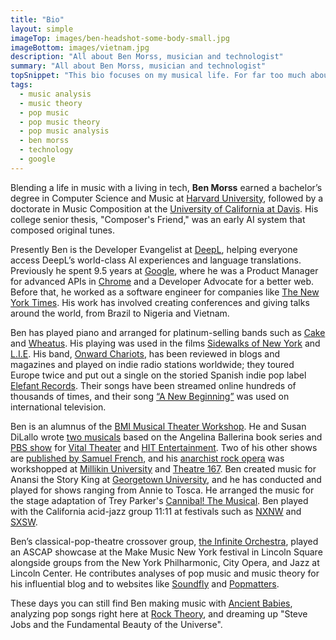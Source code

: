 ```yaml
---
title: "Bio"
layout: simple
imageTop: images/ben-headshot-some-body-small.jpg
imageBottom: images/vietnam.jpg
description: "All about Ben Morss, musician and technologist"
summary: "All about Ben Morss, musician and technologist"
topSnippet: "This bio focuses on my musical life. For far too much about my tech experience, check out <a href='https://www.linkedin.com/in/ben-morss-15bab15/' target='_blank'>LinkedIn</a>.)"
tags:
  - music analysis
  - music theory
  - pop music
  - pop music theory
  - pop music analysis
  - ben morss
  - technology
  - google
---
```

Blending a life in music with a living in tech, **Ben Morss** earned a bachelor’s degree in Computer Science and Music at [Harvard University](https://www.harvard.edu), followed by a doctorate in Music Composition at the [University of California at Davis](https://www.ucdavis.edu/). His college senior thesis, "Composer's Friend," was an early AI system that composed original tunes.

Presently Ben is the Developer Evangelist at [DeepL](https://developers.deepl.com), helping  everyone access DeepL’s world-class AI experiences and language translations. Previously he spent 9.5 years at [Google](https://google.com), where he was a Product Manager for advanced APIs in [Chrome](https://www.google.com/chrome/) and a Developer Advocate for a better web. Before that, he worked as a software engineer for companies like [The New York Times](https://nytimes.com). His work has involved creating conferences and giving talks around the world, from Brazil to Nigeria and Vietnam.

Ben has played piano and arranged for platinum-selling bands such as [Cake](https://www.cakemusic.com) and [Wheatus](https://www.youtube.com/watch?v=FC3y9llDXuM). His playing was used in the films [Sidewalks of New York](https://www.imdb.com/title/tt0239986/) and [L.I.E](https://www.imdb.com/title/tt0242587/). His band, [Onward Chariots](https://onwardchariots.com), has been reviewed in blogs and magazines and played on indie radio stations worldwide; they toured Europe twice and put out a single on the storied Spanish indie pop label [Elefant Records](https://elefant.com/bands/onward-chariots). Their songs have been streamed online hundreds of thousands of times, and their song [“A New Beginning”](https://www.youtube.com/watch?v=bsa1y6h6L9Q) was used on international television.

Ben is an alumnus of the [BMI Musical Theater Workshop](https://www.bmi.com/theatre_workshop). He and Susan DiLallo wrote [two musicals](https://www.youtube.com/watch?v=36trrAg7sfY) based on the Angelina Ballerina book series and [PBS show](https://en.wikipedia.org/wiki/Angelina_Ballerina:_The_Next_Steps) for [Vital Theater](https://www.vitaltheatre.org) and [HIT Entertainment](https://mattel.fandom.com/wiki/HiT_Entertainment). Two of his other shows are [published by Samuel French](https://www.concordtheatricals.com/search?author=Benjamin%20Morss), and his [anarchist rock opera](https://benmorss.com/music/activists) was workshopped at [Millikin University](https://millikin.edu/) and [Theatre 167](http://www.theatre167.org/). Ben created music for Anansi the Story King at [Georgetown University](https://www.georgetown.edu/), and he has conducted and played for shows ranging from Annie to Tosca. He arranged the music for the stage adaptation of Trey Parker's [Cannibal! The Musical](https://www.imdb.com/title/tt0115819/). Ben played with the California acid-jazz group 11:11 at festivals such as [NXNW](https://www.sxsw.com/nxnw/) and [SXSW](https://www.sxsw.com/).

Ben’s classical-pop-theatre crossover group, [the Infinite Orchestra](https://infiniteorchestra.com/), played an ASCAP showcase at the Make Music New York festival in Lincoln Square alongside groups from the New York Philharmonic, City Opera, and Jazz at Lincoln Center. He contributes analyses of pop music and music theory for his influential blog and to websites like [Soundfly](https://flypaper.soundfly.com/author/benmorss/) and [Popmatters](https://www.popmatters.com).

These days you can still find Ben making music with [Ancient Babies](https://ancientbabies.com), analyzing pop songs right here at [Rock Theory](http://benmorss.com/rock-theory), and dreaming up "Steve Jobs and the Fundamental Beauty of the Universe".
